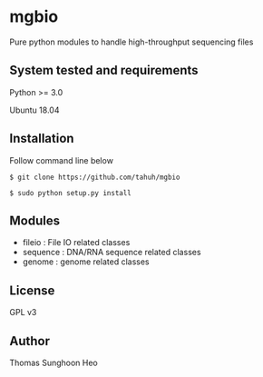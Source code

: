 # mgbio
Pure python modules to handle high-throughput sequencing files 

## System tested and requirements
Python >= 3.0

Ubuntu 18.04

## Installation

Follow command line below

```
$ git clone https://github.com/tahuh/mgbio

$ sudo python setup.py install
```

## Modules

- fileio : File IO related classes
- sequence : DNA/RNA sequence related classes
- genome : genome related classes

## License 
GPL v3

## Author

Thomas Sunghoon Heo
